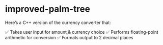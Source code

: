 # improved-palm-tree

Here’s a C++ version of the currency converter that:

✅ Takes user input for amount & currency choice 
✅ Performs floating-point arithmetic for conversion
✅ Formats output to 2 decimal places
